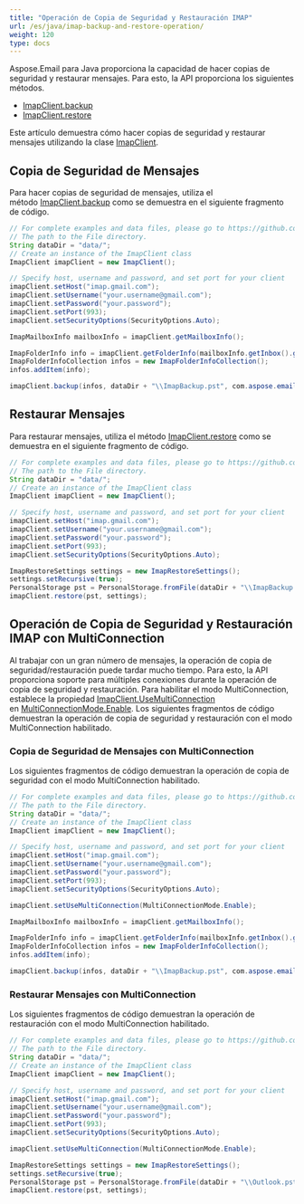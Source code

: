 ```yaml
---
title: "Operación de Copia de Seguridad y Restauración IMAP"
url: /es/java/imap-backup-and-restore-operation/
weight: 120
type: docs
---
```


Aspose.Email para Java proporciona la capacidad de hacer copias de seguridad y restaurar mensajes. Para esto, la API proporciona los siguientes métodos.

- [ImapClient.backup](https://reference.aspose.com/email/java/com.aspose.email/imapclient/#backup-com.aspose.email.IConnection-com.aspose.email.ImapFolderInfoCollection-java.io.OutputStream-com.aspose.email.BackupSettings-)
- [ImapClient.restore](https://reference.aspose.com/email/java/com.aspose.email/imapclient/#restore-com.aspose.email.PersonalStorage-com.aspose.email.ImapRestoreSettings-)

Este artículo demuestra cómo hacer copias de seguridad y restaurar mensajes utilizando la clase [ImapClient](https://reference.aspose.com/email/java/com.aspose.email/imapclient/).

## **Copia de Seguridad de Mensajes**

Para hacer copias de seguridad de mensajes, utiliza el método [ImapClient.backup](https://reference.aspose.com/email/java/com.aspose.email/imapclient/#backup-com.aspose.email.ImapFolderInfoCollection-java.lang.String-com.aspose.email.BackupSettings-) como se demuestra en el siguiente fragmento de código.

~~~Java
// For complete examples and data files, please go to https://github.com/aspose-email/Aspose.Email-for-Java
// The path to the File directory.
String dataDir = "data/";
// Create an instance of the ImapClient class
ImapClient imapClient = new ImapClient();

// Specify host, username and password, and set port for your client
imapClient.setHost("imap.gmail.com");
imapClient.setUsername("your.username@gmail.com");
imapClient.setPassword("your.password");
imapClient.setPort(993);
imapClient.setSecurityOptions(SecurityOptions.Auto);

ImapMailboxInfo mailboxInfo = imapClient.getMailboxInfo();

ImapFolderInfo info = imapClient.getFolderInfo(mailboxInfo.getInbox().getName());
ImapFolderInfoCollection infos = new ImapFolderInfoCollection();
infos.addItem(info);

imapClient.backup(infos, dataDir + "\\ImapBackup.pst", com.aspose.email.BackupSettings.to_BackupSettings(BackupOptions.Recursive));
~~~

## **Restaurar Mensajes**

Para restaurar mensajes, utiliza el método [ImapClient.restore](https://reference.aspose.com/email/java/com.aspose.email/imapclient/#restore-com.aspose.email.PersonalStorage-com.aspose.email.ImapRestoreSettings-) como se demuestra en el siguiente fragmento de código.

~~~Java
// For complete examples and data files, please go to https://github.com/aspose-email/Aspose.Email-for-Java
// The path to the File directory.
String dataDir = "data/";
// Create an instance of the ImapClient class
ImapClient imapClient = new ImapClient();

// Specify host, username and password, and set port for your client
imapClient.setHost("imap.gmail.com");
imapClient.setUsername("your.username@gmail.com");
imapClient.setPassword("your.password");
imapClient.setPort(993);
imapClient.setSecurityOptions(SecurityOptions.Auto);

ImapRestoreSettings settings = new ImapRestoreSettings();
settings.setRecursive(true);
PersonalStorage pst = PersonalStorage.fromFile(dataDir + "\\ImapBackup.pst");
imapClient.restore(pst, settings);
~~~

## **Operación de Copia de Seguridad y Restauración IMAP con MultiConnection**

Al trabajar con un gran número de mensajes, la operación de copia de seguridad/restauración puede tardar mucho tiempo. Para esto, la API proporciona soporte para múltiples conexiones durante la operación de copia de seguridad y restauración. Para habilitar el modo MultiConnection, establece la propiedad [ImapClient.UseMultiConnection](https://reference.aspose.com/email/java/com.aspose.email/imapclient/#setUseMultiConnection-int-) en [MultiConnectionMode.Enable](https://reference.aspose.com/email/java/com.aspose.email/multiconnectionmode/#Enable). Los siguientes fragmentos de código demuestran la operación de copia de seguridad y restauración con el modo MultiConnection habilitado.

### **Copia de Seguridad de Mensajes con MultiConnection**

Los siguientes fragmentos de código demuestran la operación de copia de seguridad con el modo MultiConnection habilitado.

~~~Java
// For complete examples and data files, please go to https://github.com/aspose-email/Aspose.Email-for-Java
// The path to the File directory.
String dataDir = "data/";
// Create an instance of the ImapClient class
ImapClient imapClient = new ImapClient();

// Specify host, username and password, and set port for your client
imapClient.setHost("imap.gmail.com");
imapClient.setUsername("your.username@gmail.com");
imapClient.setPassword("your.password");
imapClient.setPort(993);
imapClient.setSecurityOptions(SecurityOptions.Auto);

imapClient.setUseMultiConnection(MultiConnectionMode.Enable);

ImapMailboxInfo mailboxInfo = imapClient.getMailboxInfo();

ImapFolderInfo info = imapClient.getFolderInfo(mailboxInfo.getInbox().getName());
ImapFolderInfoCollection infos = new ImapFolderInfoCollection();
infos.addItem(info);

imapClient.backup(infos, dataDir + "\\ImapBackup.pst", com.aspose.email.BackupSettings.to_BackupSettings(BackupOptions.Recursive));
~~~

### **Restaurar Mensajes con MultiConnection**

Los siguientes fragmentos de código demuestran la operación de restauración con el modo MultiConnection habilitado.

~~~Java
// For complete examples and data files, please go to https://github.com/aspose-email/Aspose.Email-for-Java
// The path to the File directory.
String dataDir = "data/";
// Create an instance of the ImapClient class
ImapClient imapClient = new ImapClient();

// Specify host, username and password, and set port for your client
imapClient.setHost("imap.gmail.com");
imapClient.setUsername("your.username@gmail.com");
imapClient.setPassword("your.password");
imapClient.setPort(993);
imapClient.setSecurityOptions(SecurityOptions.Auto);

imapClient.setUseMultiConnection(MultiConnectionMode.Enable);

ImapRestoreSettings settings = new ImapRestoreSettings();
settings.setRecursive(true);
PersonalStorage pst = PersonalStorage.fromFile(dataDir + "\\Outlook.pst");
imapClient.restore(pst, settings);
~~~